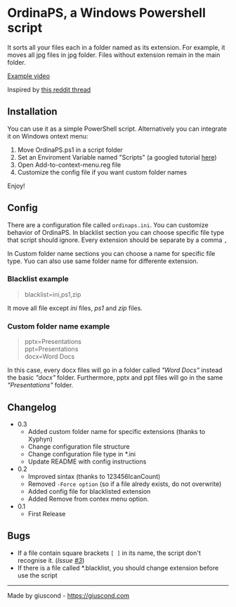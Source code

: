 # OrdinaPS, a Windows Powershell script
It sorts all your files each in a folder named as its extension. For example, it moves all jpg files in jpg folder. Files without extension remain in the main folder.

[Example video](https://www.reddit.com/r/windows/comments/tm33ti/i_made_a_simple_powershell_script_to_organize/)

Inspired by [this reddit thread](https://www.reddit.com/r/unixporn/comments/tks369/oc_wrote_a_simple_python_script_to_organize_messy/)

## Installation
You can use it as a simple PowerShell script.
Alternatively you can integrate it on Windows ontext menu:
1. Move OrdinaPS.ps1 in a script folder
2. Set an Enviroment Variable named "Scripts" (a googled tutorial [here](https://turbolab.it/windows-10/guida-windows-10-come-modificare-variabile-sistema-path-aggiungere-cartella-percorso-directory-variabile-ambiente-2560))
3. Open Add-to-context-menu.reg file 
4. Customize the config file if you want custom folder names

Enjoy!

## Config
There are a configuration file called `ordinaps.ini`.
You can customize behavior of OrdinaPS.
In blacklist section you can choose specific file type that script should ignore. Every extension should be separate by a comma `,`

In Custom folder name sections you can choose a name for specific file type. Yuo can also use same folder name for differente extension.

### Blacklist example
>blacklist=ini,ps1,zip

It move all file except *ini* files, *ps1* and *zip* files.

### Custom folder name example
>pptx=Presentations<br>
>ppt=Presentations<br>
>docx=Word Docs

In this case, every docx files will go in a folder called *"Word Docs"* instead the basic *"docx"* folder. Furthermore, pptx and ppt files will go in the same *"Presentations"* folder.


## Changelog
- 0.3
    - Added custom folder name for specific extensions (thanks to Xyphyn)
    - Change configuration file structure
    - Change configuration file type in *.ini
    - Update README with config instructions
- 0.2
    - Improved sintax (thanks to 123456IcanCount)
    - Removed `-Force option` (so if a file alredy exists, do not overwrite)
    - Added config file for blacklisted extension
    - Added Remove from contex menu option.
- 0.1
    - First Release

## Bugs
- If a file contain square brackets ` [ ] ` in its name, the script don't recognise it. (*Issue [#3](https://github.com/giuscond/OrdinaPS/issues/3)*)
- If there is a file called *.blacklist, you should change extension before use the script
-----
Made by giuscond - https://giuscond.com